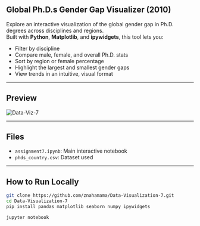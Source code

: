 ## Global Ph.D.s Gender Gap Visualizer (2010)

Explore an interactive visualization of the global gender gap in Ph.D. degrees across disciplines and regions.  
Built with **Python**, **Matplotlib**, and **ipywidgets**, this tool lets you:

- Filter by discipline  
- Compare male, female, and overall Ph.D. stats  
- Sort by region or female percentage  
- Highlight the largest and smallest gender gaps  
- View trends in an intuitive, visual format

---

## Preview

![Data-Viz-7](https://github.com/user-attachments/assets/c890df57-a4dc-48b8-b06e-15b74cc5ec44)

---

## Files

- `assignment7.ipynb`: Main interactive notebook
- `phds_country.csv`: Dataset used

---

## How to Run Locally

```bash
git clone https://github.com/znahamama/Data-Visualization-7.git
cd Data-Visualization-7
pip install pandas matplotlib seaborn numpy ipywidgets 

jupyter notebook

